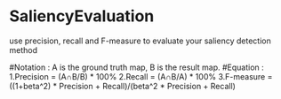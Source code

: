 # SaliencyEvaluation
use precision, recall and F-measure to evaluate your saliency detection method

#Notation :
A is the ground truth map, B is the result map.
#Equation : 
1.Precision = (A∩B/B) * 100%
2.Recall = (A∩B/A) * 100%
3.F-measure = ((1+beta^2) * Precision + Recall)/(beta^2 * Precision + Recall)
